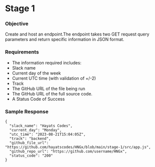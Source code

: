 # Stage 1

### Objective

Create and host an endpoint.The endpoint takes two GET request query parameters and return specific information in JSON format.

### Requirements
- The information required includes:
- Slack name
- Current day of the week
- Current UTC time (with validation of +/-2)
- Track
- The GitHub URL of the file being run
- The GitHub URL of the full source code.
- A Status Code of Success

### Sample Response

```
{
  "slack_name": "Hayats Codes",
  "current_day": "Monday",
  "utc_time": "2023-08-21T15:04:05Z",
  "track": "backend",
  "github_file_url": "https://github.com/hayatscodes/HNGx/blob/main/stage-1/src/app.js",
  "github_repo_url": "https://github.com/username/HNGx",
  "status_code": "200"
}
```
